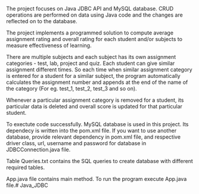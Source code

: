 The project focuses on Java JDBC API and MySQL database. CRUD operations are performed on data using Java code and the changes are reflected on to the database.

The project implements a programmed solution to compute average assignment rating and overall rating for each student and/or subjects to measure effectiveness of learning.

There are multiple subjects and each subject has its own assignment categories - test, lab, project and quiz. Each student can give similar assignment different times. So each time when similar assignment category is entered for a student for a similar subject, the program automatically calculates the assignment number and appends at the end of the name of the category (For eg. test_1, test_2, test_3 and so on).

Whenever a particular assignment category is removed for a student, its particular data is deleted and overall score is updated for that particular student.

To exectute code successfully.
MySQL database is used in this project. Its dependecy is written into the pom.xml file. If you want to use another database, provide relevant dependency in pom.xml file, and respective driver class, url, username and password for database in JDBCConnection.java file.

Table Queries.txt contains the SQL queries to create database with different required tables.

App.java file contains main method. To run the program execute App.java file.# Java_JDBC
